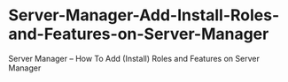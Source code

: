 # Server-Manager-Add-Install-Roles-and-Features-on-Server-Manager
Server Manager – How To Add (Install) Roles and Features on Server Manager
